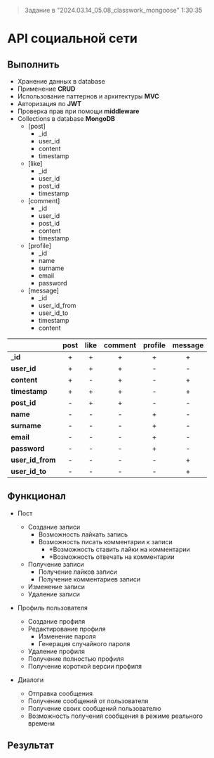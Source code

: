 > Задание в "2024.03.14_05.08_classwork_mongoose" 1:30:35

# API социальной сети

## Выполнить

- Хранение данных в database
- Применение **CRUD**
- Использование паттернов и архитектуры **MVC**
- Авторизация по **JWT**
- Проверка прав при помощи **middleware**
- Collections в database **MongoDB**
	- [post]
		- _id
		- user_id
		- content
		- timestamp
	- [like]
		- _id
		- user_id
		- post_id
		- timestamp
	- [comment]
		- _id
		- user_id
		- post_id
		- content
		- timestamp
	- [profile]
		- _id
		- name
		- surname
		- email
		- password
	- [message]
		- _id
		- user_id_from
		- user_id_to
		- timestamp
		- content

|                |post|like|comment|profile|message|
|:---------------|:--:|:--:|:-----:|:-----:|:-----:|
|_**id**         |+   |+   |+      |+      |+      |
|**user_id**     |+   |+   |+      |-      |-      |
|**content**     |+   |-   |+      |-      |+      |
|**timestamp**   |+   |+   |+      |-      |+      |
|**post_id**     |-   |+   |+      |-      |-      |
|**name**        |-   |-   |-      |+      |-      |
|**surname**     |-   |-   |-      |+      |-      |
|**email**       |-   |-   |-      |+      |-      |
|**password**    |-   |-   |-      |+      |-      |
|**user_id_from**|-   |-   |-      |-      |+      |
|**user_id_to**  |-   |-   |-      |-      |+      |

## Функционал

- Пост
	- Создание записи
		- Возможность лайкать запись
		- Возможность писать комментарии к записи
			- *Возможность ставить лайки на комментарии
			- *Возможность отвечать на комментарии
	- Получение записи
		- Получение лайков записи
		- Получение комментариев записи
	- Изменение записи
	- Удаление записи

- Профиль пользователя
	- Создание профиля
	- Редактирование профиля
		- Изменение пароля
		- Генерация случайного пароля
	- Удаление профиля
	- Получение полностью профиля
	- Получение короткой версии профиля

- Диалоги
	- Отправка сообщения
	- Получение сообщений от пользователя
	- Получение своих сообщений пользователю
	- Возможность получения сообщения в режиме реального времени

## Результат
